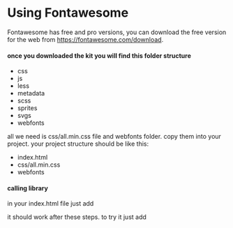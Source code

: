 
# Using Fontawesome

Fontawesome has free and pro versions, you can download the free version for the web from https://fontawesome.com/download.

#### once you downloaded the kit you will find this folder structure
- css
- js
- less
- metadata
- scss
- sprites
- svgs
- webfonts

all we need is css/all.min.css file and webfonts folder.
copy them into your project. your project structure should be like this:

- index.html
- css/all.min.css
- webfonts

#### calling library
in your index.html file just add
<link rel="stylesheet" src="all.min.css">

it should work after these steps. to try it just add <i class="fas fa-user"></i>